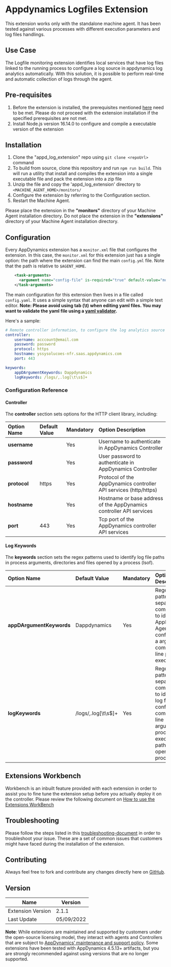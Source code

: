 # Appdynamics Logfiles Extension
This extension works only with the standalone machine agent. It has been tested against various processes with different execution parameters and log files handlings.

## Use Case ##
The Logfile monitoring extension identifies local services that have log files linked to the running process to configure a log source in appdynamics log analytics automatically. With this solution, it is possible to perform real-time and automatic collection of logs through the agent.

## Pre-requisites
1. Before the extension is installed, the prerequisites mentioned [here](https://docs.appdynamics.com/appd/21.x/21.6/en/analytics/deploy-analytics-with-the-analytics-agent/install-agent-side-components) need to be met. Please do not proceed with the extension installation if the specified prerequisites are not met.
2. Install Node.js version 16.14.0 to configure and compile a executable version of the extension

## Installation
1. Clone the "appd_log_extension" repo using `git clone <repoUrl>` command
2. To build from source, clone this repository and run `npm run build`. This will run a utility that install and compiles the extension into a single executable file and pack the extension into a zip file
3. Unzip the file and copy the 'appd_log_extension' directory to `<MACHINE_AGENT_HOME>/monitors/`
4. Configure the extension by referring to the Configuration section.
5. Restart the Machine Agent.

Please place the extension in the **"monitors"** directory of your Machine Agent installation directory. Do not place the extension in the **"extensions"** directory of your Machine Agent installation directory.

## Configuration

Every AppDynamics extension has a `monitor.xml` file that configures the extension. In this case, the `monitor.xml`
for this extension just has a single option: the path where the extension can find the main `config.yml` file. 
Note that the path is relative to `$AGENT_HOME`.

``` xml
    <task-arguments>
      <argument name="config-file" is-required="true" default-value="monitors/appd_log_extension/config.yml" />
    </task-arguments>
```

The main configuration for this extension then lives in a file called `config.yaml`. It uses a simple syntax that anyone can edit with a simple text editor. 
**Note: Please avoid using tab (\t) when editing yaml files. You may want to validate the yaml file using a [yaml validator](https://jsonformatter.org/yaml-validator).**

Here's a sample:

``` yml
# Remote controller information, to configure the log analytics source
controller:
    username: acccount@email.com
    password: password
    protocol: https
    hostname: yssysolucoes-nfr.saas.appdynamics.com
    port: 443

keywords:
    appDArgumentKeywords: Dappdynamics
    logKeywords: /logs/,.log[\t\s$]+

```


### Configuration Reference

#### Controller

The **controller** section sets options for the HTTP client library, including:

| Option Name         | Default Value | Mandatory| Option Description |
| :------------------ | :------------ | :------- | :----------------- |
| **username**        |               | Yes      | Username to authenticate in AppDynamics Controller |
| **password**        |               | Yes      | User password to authenticate in AppDynamics Controller |
| **protocol**        | https         | Yes      | Protocol of the AppDynamics controller API services (http/https)
| **hostname**        |               | Yes      | Hostname or base address of the AppDynamics controller API services |
| **port**            | 443           | Yes      | Tcp port of the AppDynamics controller API services |

#### Log Keywords

The **keywords** section sets the regex patterns used to identify log file paths in process arguments, directories and  files opened by a process (lsof).

| Option Name                | Default Value | Mandatory| Option Description |
| :------------------------- | :------------ | :--------| :----------------- |
| **appDArgumentKeywords**   | Dappdynamics  | Yes      |  Regex patterns, separated by comma, used to identify an AppDynamics Agent configured as a argument in command line process execution  |
| **logKeywords**            | /logs/,.log[\t\s$]+| Yes       | Regex patterns, separated by comma, used to identify a log file path configured in command-line arguments, process execution file path or files opened by a processs  |

## Extensions Workbench
Workbench is an inbuilt feature provided with each extension in order to assist you to fine tune the extension setup before you actually deploy it on the controller. Please review the following document on [How to use the Extensions WorkBench](https://community.appdynamics.com/t5/Knowledge-Base/How-to-use-the-Extensions-WorkBench/ta-p/30130)

## Troubleshooting
Please follow the steps listed in this [troubleshooting-document](https://community.appdynamics.com/t5/Knowledge-Base/How-to-troubleshoot-missing-custom-metrics-or-extensions-metrics/ta-p/28695) in order to troubleshoot your issue. These are a set of common issues that customers might have faced during the installation of the extension.

## Contributing

Always feel free to fork and contribute any changes directly here on [GitHub](https://github.com/YSSYBR/appd_log_extension/).

## Version
|          Name            |  Version   |
|--------------------------|------------|
|Extension Version         |2.1.1       |
|Last Update               |05/09/2022  |

**Note**: While extensions are maintained and supported by customers under the open-source licensing model, they interact with agents and Controllers that are subject to [AppDynamics’ maintenance and support policy](https://docs.appdynamics.com/latest/en/product-and-release-announcements/maintenance-support-for-software-versions). Some extensions have been tested with AppDynamics 4.5.13+ artifacts, but you are strongly recommended against using versions that are no longer supported.